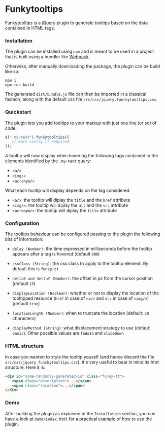 # Funkytooltips

Funkytooltips is a jQuery plugin to generate tooltips based on the data contained in HTML tags. 

### Installation

The plugin can be installed using `npm` and is meant to be used in a project that is built using a bundler like [Webpack](https://webpack.js.org/).

Otherwise, after manually downloading the package, the plugin can be build like so:

```
npm i
npm run build
```

The generated `dist/bundle.js` file can then be imported in a classical fashion, along with the default css file `src/css/jquery.funckytooltips.css`.

### Quickstart

The plugin lets you add tooltips to your markup with just one line (or so) of code.

```js
$(".my-text").funkytooltips({
   // more config if required
});
```

A tooltip will now display when hovering the following tags contained in the elements identified by the `.my-text` query: 

- `<a/>`
- `<img/>`
- `<acronym/>`

What each tooltip will display depends on the tag considered:

- `<a/>`: the tooltip will diplay the `title` and the `href` attribute
- `<img/>`: the tooltip will diplay the `alt` and the `src` attribute
- `<acronym/>`: the tooltip will diplay the `title` attribute

### Configuration

The tooltips behaviour can be configured passing to the plugin the following bits of information:

- `delay (Number)`: the time expressed in milliseconds before the tooltip appears after a tag is hovered (default `300`)

- `cssClass (String)`: the css class to apply to the tooltip element. By default this is `funky-tt`

- `deltaX and deltaY (Number)`: the offset in px from the cursor position (default `15`)

- `displayLocation (Boolean)`: whether or not to display the location of the tooltipped resource (`href` in case of `<a/>` and `src` in case of `<img/>`) (default `true`)

- `locationLength (Number)`: when to truncate the location (default: `30` characters)

- `displayMethod (String)`: what displacement strategy to use (defaul: `basic`). Other possible values are `fadeIn` and `slideDown`

### HTML structure

In case you wanted to style the tooltip youself (and hence discard the file `src/css/jquery.funckytooltips.css`), it's very useful to bear in mind its html structure. Here it is:

```html
<div id="some-randomly-generated-id" class="funky-tt">
   <span class="description">...</span>
   <span class="location">...</span>
</div>
```

### Demo

After building the plugin as explained in the `Installation` section, you can have a look at `demo/index.html` for a practical example of how to use the plugin.